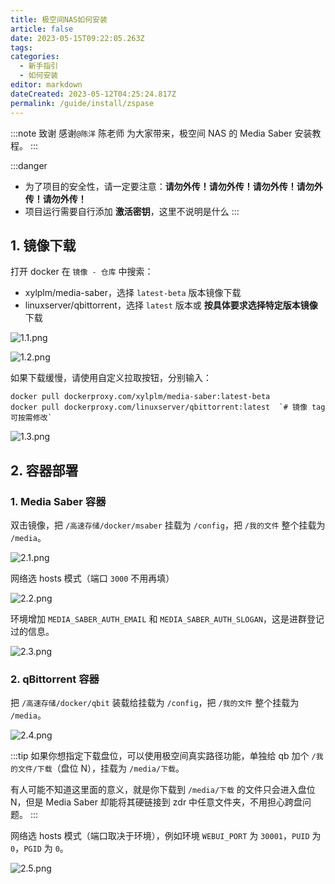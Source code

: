 ```yaml
---
title: 极空间NAS如何安装
article: false
date: 2023-05-15T09:22:05.263Z
tags:
categories: 
  - 新手指引
  - 如何安装
editor: markdown
dateCreated: 2023-05-12T04:25:24.817Z
permalink: /guide/install/zspase
---
```


:::note 致谢
感谢`@陈洋` 陈老师 为大家带来，极空间 NAS 的 Media Saber 安装教程。
:::

:::danger
- 为了项目的安全性，请一定要注意：**请勿外传！请勿外传！请勿外传！请勿外传！请勿外传！**
- 项目运行需要自行添加 **激活密钥**，这里不说明是什么
:::

## 1. 镜像下载

打开 docker 在 `镜像 - 仓库` 中搜索：

- xylplm/media-saber，选择 `latest-beta` 版本镜像下载
- linuxserver/qbittorrent，选择 `latest` 版本或 **按具体要求选择特定版本镜像** 下载

![1.1.png](./zspase_images/1.1.png)

![1.2.png](./zspase_images/1.2.png)

如果下载缓慢，请使用自定义拉取按钮，分别输入：

```shell
docker pull dockerproxy.com/xylplm/media-saber:latest-beta
docker pull dockerproxy.com/linuxserver/qbittorrent:latest  `# 镜像 tag 可按需修改`
```

![1.3.png](./zspase_images/1.3.png)

## 2. 容器部署

### 1. Media Saber 容器

双击镜像，把 `/高速存储/docker/msaber` 挂载为 `/config`，把 `/我的文件` 整个挂载为 `/media`。

![2.1.png](./zspase_images/2.1.png)

网络选 hosts 模式（端口 `3000` 不用再填）

![2.2.png](./zspase_images/2.2.png)

环境增加 `MEDIA_SABER_AUTH_EMAIL` 和 `MEDIA_SABER_AUTH_SLOGAN`，这是进群登记过的信息。

![2.3.png](./zspase_images/2.3.png)

### 2. qBittorrent 容器

把 `/高速存储/docker/qbit` 装载给挂载为 `/config`，把 `/我的文件` 整个挂载为 `/media`。

![2.4.png](./zspase_images/2.4.png)

:::tip
如果你想指定下载盘位，可以使用极空间真实路径功能，单独给 qb 加个 `/我的文件/下载`（盘位 N），挂载为 `/media/下载`。

有人可能不知道这里面的意义，就是你下载到 `/media/下载` 的文件只会进入盘位 N，但是 Media Saber 却能将其硬链接到 zdr 中任意文件夹，不用担心跨盘问题。
:::

网络选 hosts 模式（端口取决于环境），例如环境 `WEBUI_PORT` 为 `30001`，`PUID` 为 `0`，`PGID` 为 `0`。

![2.5.png](./zspase_images/2.5.png)
